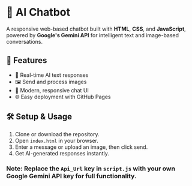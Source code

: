 # 🤖 AI Chatbot

A responsive web-based chatbot built with **HTML**, **CSS**, and **JavaScript**, powered by **Google's Gemini API** for intelligent text and image-based conversations.

## 🚀 Features
- 💬 Real-time AI text responses  
- 🖼 Send and process images  
- 🎨 Modern, responsive chat UI  
- 🌐 Easy deployment with GitHub Pages  

## 🛠 Setup & Usage
1. Clone or download the repository.  
2. Open `index.html` in your browser.  
3. Enter a message or upload an image, then click send.  
4. Get AI-generated responses instantly.  

### **Note:** Replace the `Api_Url` key in `script.js` with your own Google Gemini API key for full functionality.
